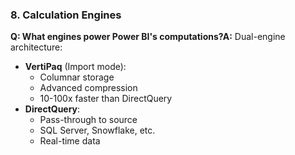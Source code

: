 ### 8. Calculation Engines

**Q: What engines power Power BI's computations?A:** Dual-engine architecture:

- **VertiPaq** (Import mode):
    - Columnar storage
    - Advanced compression
    - 10-100x faster than DirectQuery
- **DirectQuery**:
    - Pass-through to source
    - SQL Server, Snowflake, etc.
    - Real-time data
